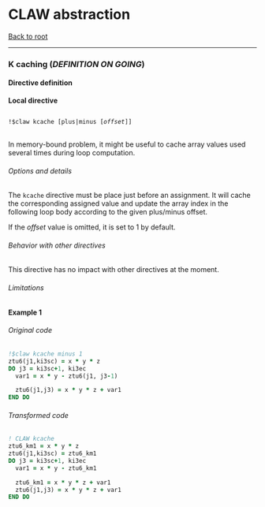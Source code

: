 # CLAW abstraction
[Back to root](../README.md)

---
### K caching (_DEFINITION ON GOING_)
#### Directive definition
**Local directive**
<pre>
<code>
!$claw kcache [plus|minus [<i>offset</i>]]
</code>
</pre>

<!---  Description of the directive --->
In memory-bound problem, it might be useful to cache array values used several
times during loop computation.

<!--- TODO the directive is missing an information to know which index in the
array indexes is touched by the plus/minus offset --->

###### Options and details
The `kcache` directive must be place just before an assignment. It will cache
the corresponding assigned value and update the array index in the following
loop body according to the given plus/minus offset.

If the _offset_ value is omitted, it is set to 1 by default.

###### Behavior with other directives
This directive has no impact with other directives at the moment.

###### Limitations


#### Example 1
###### Original code
```fortran
!$claw kcache minus 1
ztu6(j1,ki3sc) = x * y * z
DO j3 = ki3sc+1, ki3ec
  var1 = x * y - ztu6(j1, j3-1)

  ztu6(j1,j3) = x * y * z + var1
END DO
```

###### Transformed code
```fortran
! CLAW kcache
ztu6_km1 = x * y * z
ztu6(j1,ki3sc) = ztu6_km1
DO j3 = ki3sc+1, ki3ec
  var1 = x * y - ztu6_km1

  ztu6_km1 = x * y * z + var1
  ztu6(j1,j3) = x * y * z + var1
END DO
```
